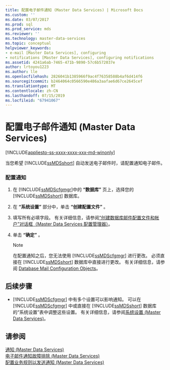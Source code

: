 ```yaml
---
title: 配置电子邮件通知 (Master Data Services) | Microsoft Docs
ms.custom: ''
ms.date: 03/07/2017
ms.prod: sql
ms.prod_service: mds
ms.reviewer: ''
ms.technology: master-data-services
ms.topic: conceptual
helpviewer_keywords:
- e-mail [Master Data Services], configuring
- notifications [Master Data Services], configuring notifications
ms.assetid: 4241a6ab-7465-471b-9890-57c6b572037e
author: lrtoyou1223
ms.author: lle
ms.openlocfilehash: 2826041b1385966f9ac4f76358588b4af6d414f6
ms.sourcegitcommit: b2464064c0566590e486a3aafae6d67ce2645cef
ms.translationtype: MT
ms.contentlocale: zh-CN
ms.lasthandoff: 07/15/2019
ms.locfileid: "67941067"
---
```

# <a name="configure-email-notifications-master-data-services"></a>配置电子邮件通知 (Master Data Services)

[!INCLUDE[appliesto-ss-xxxx-xxxx-xxx-md-winonly](../includes/appliesto-ss-xxxx-xxxx-xxx-md-winonly.md)]

  当您希望 [!INCLUDE[ssMDSshort](../includes/ssmdsshort-md.md)] 自动发送电子邮件时，请配置通知电子邮件。  
  
### <a name="to-configure-notifications"></a>配置通知  
  
1.  在 [!INCLUDE[ssMDScfgmgr](../includes/ssmdscfgmgr-md.md)]中的 **“数据库”** 页上，选择您的 [!INCLUDE[ssMDSshort](../includes/ssmdsshort-md.md)] 数据库。  
  
2.  在 **“系统设置”** 部分中，单击 **“创建配置文件”** 。  
  
3.  填写所有必填字段。 有关详细信息，请参阅[“创建数据库邮件配置文件和帐户”对话框（Master Data Services 配置管理器）](../master-data-services/create-database-mail-profile-and-account-dialog-box.md)。  
  
4.  单击 **“确定”** 。  
  
    > [!NOTE]  
    >  在配置通知之后，您无法使用 [!INCLUDE[ssMDScfgmgr](../includes/ssmdscfgmgr-md.md)] 进行更改。 必须直接在 [!INCLUDE[ssMDSshort](../includes/ssmdsshort-md.md)] 数据库中直接进行更改。 有关详细信息，请参阅 [Database Mail Configuration Objects](../relational-databases/database-mail/database-mail-configuration-objects.md)。  
  
## <a name="next-steps"></a>后续步骤  
  
-   [!INCLUDE[ssMDScfgmgr](../includes/ssmdscfgmgr-md.md)] 中有多个设置可以影响通知。 可以在 [!INCLUDE[ssMDScfgmgr](../includes/ssmdscfgmgr-md.md)] 中或直接在 [!INCLUDE[ssMDSshort](../includes/ssmdsshort-md.md)] 数据库的“系统设置”表中调整这些设置。 有关详细信息，请参阅[系统设置 (Master Data Services)](../master-data-services/system-settings-master-data-services.md)。  
  
## <a name="see-also"></a>请参阅  
 [通知 (Master Data Services)](../master-data-services/notifications-master-data-services.md)   
 [电子邮件通知故障排除 (Master Data Services)](https://social.technet.microsoft.com/wiki/contents/articles/troubleshooting-email-notifications-master-data-services.aspx)   
 [配置业务规则以发送通知 (Master Data Services)](../master-data-services/configure-business-rules-to-send-notifications-master-data-services.md)  
  
  
